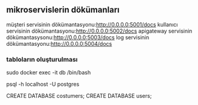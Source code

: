 ## mikroservislerin dökümanları
müşteri servisinin dökümantasyonu:http://0.0.0.0:5001/docs
kullanıcı servisinin dökümantasyonu:http://0.0.0.0:5002/docs
apigateway servisinin dökümantasysonu:http://0.0.0.0:5003/docs
log servisinin dökümantasyonu:http://0.0.0.0:5004/docs
### tabloların oluşturulması

sudo docker exec -it db /bin/bash


psql -h localhost -U postgres


CREATE DATABASE costumers;
CREATE DATABASE users;